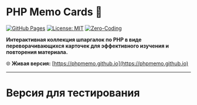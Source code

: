 # PHP Memo Cards 🐘

[![GitHub Pages](https://img.shields.io/badge/GitHub%20Pages-Deployed-brightgreen?style=flat&logo=github)](https://phpmemo.github.io)
[![License: MIT](https://img.shields.io/badge/License-MIT-yellow.svg)](https://opensource.org/licenses/MIT)
[![Zero-Coding](https://img.shields.io/badge/Built%20with-Zero--Coding%20AI%20Assistance-blueviolet)](https://github.com/phpmemo/phpmemo.github.io)

**Интерактивная коллекция шпаргалок по PHP в виде переворачивающихся карточек для эффективного изучения и повторения материала.**

🌐 **Живая версия:** [https://phpmemo.github.io](https://phpmemo.github.io)

---

# Версия для тестирования
